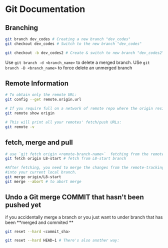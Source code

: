 # Git Documentation

## Branching 

```bash
git branch dev_codes # Creating a new branch "dev_codes"
git checkout dev_codes # Switch to the new branch "dev_codes"

git checkout -b dev_codes2 # Create & switch to new branch "dev_codes2"

```

Use `git branch -d <branch_name>` to delete a merged branch.
USe `git branch -D <branch_name>` to force delete an unmerged branch

## Remote Information

```bash
# To obtain only the remote URL:
git config --get remote.origin.url

# If you require full on a network of remote repo where the origin resides:
git remote show origin

# This will print all your remotes' fetch/push URLs:
git remote -v   
```

## fetch, merge and pull

```bash
# use `git fetch origin <remote-branch-name>`  fetching from the remote branch without merge
git fetch origin L8-start # fetch from L8-start branch

#After fetching, you need to merge the changes from the remote-tracking branch
#into your current local branch.
git merge origin/L8-start
git merge --abort # to abort merge
```

## Undo a Git merge COMMIT that hasn't been pushed yet

if you accidentally merge a branch or you just want to under branch that has been **merged and commited
**

```bash
git reset --hard <commit_sha>

git reset --hard HEAD~1 # There's also another way:
```